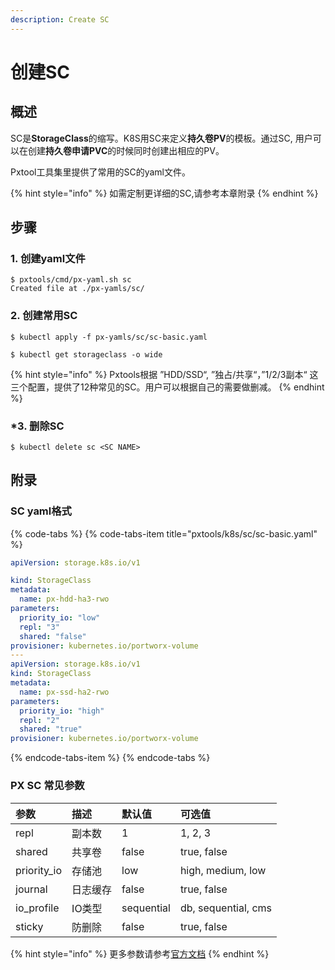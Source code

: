 ```yaml
---
description: Create SC
---
```


# 创建SC

## 概述

SC是**StorageClass**的缩写。K8S用SC来定义**持久卷PV**的模板。通过SC, 用户可以在创建**持久卷申请PVC**的时候同时创建出相应的PV。

Pxtool工具集里提供了常用的SC的yaml文件。

{% hint style="info" %}
如需定制更详细的SC,请参考本章附录
{% endhint %}

## 步骤 <a id="steps"></a>

### 1. 创建yaml文件

```text
$ pxtools/cmd/px-yaml.sh sc
Created file at ./px-yamls/sc/
```

### 2. 创建常用SC

```text
$ kubectl apply -f px-yamls/sc/sc-basic.yaml

$ kubectl get storageclass -o wide 
```

{% hint style="info" %}
Pxtools根据 ”HDD/SSD“, ”独占/共享“，”1/2/3副本“ 这三个配置，提供了12种常见的SC。用户可以根据自己的需要做删减。
{% endhint %}

### \*3. 删除SC

```text
$ kubectl delete sc <SC NAME>
```

## 附录

### SC yaml格式

{% code-tabs %}
{% code-tabs-item title="pxtools/k8s/sc/sc-basic.yaml" %}
```yaml
apiVersion: storage.k8s.io/v1

kind: StorageClass
metadata:
  name: px-hdd-ha3-rwo
parameters:
  priority_io: "low"
  repl: "3"
  shared: "false"
provisioner: kubernetes.io/portworx-volume
---
apiVersion: storage.k8s.io/v1
kind: StorageClass
metadata:
  name: px-ssd-ha2-rwo
parameters:
  priority_io: "high"
  repl: "2"
  shared: "true"
provisioner: kubernetes.io/portworx-volume
```
{% endcode-tabs-item %}
{% endcode-tabs %}

### PX SC 常见参数

| 参数 | 描述 | 默认值 | 可选值 |
| :--- | :--- | :--- | :--- |
| repl | 副本数 | 1 | 1, 2, 3 |
| shared | 共享卷 | false | true, false |
| priority\_io | 存储池 | low | high, medium, low |
| journal | 日志缓存 | false | true, false |
| io\_profile | IO类型 | sequential | db, sequential, cms |
| sticky | 防删除 | false | true, false |

{% hint style="info" %}
更多参数请参考[官方文档](https://docs.portworx.com/portworx-install-with-kubernetes/storage-operations/create-pvcs/dynamic-provisioning/#using-dynamic-provisioning)
{% endhint %}



